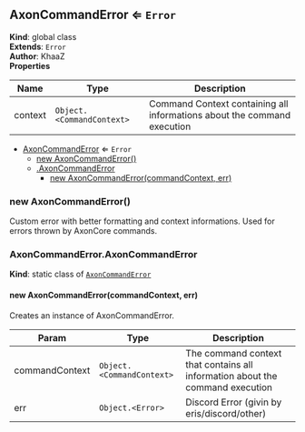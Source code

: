 <a name="AxonCommandError"></a>

## AxonCommandError ⇐ <code>Error</code>
**Kind**: global class  
**Extends**: <code>Error</code>  
**Author**: KhaaZ  
**Properties**

| Name | Type | Description |
| --- | --- | --- |
| context | <code>Object.&lt;CommandContext&gt;</code> | Command Context containing all informations about the command execution |


* [AxonCommandError](#AxonCommandError) ⇐ <code>Error</code>
    * [new AxonCommandError()](#new_AxonCommandError_new)
    * [.AxonCommandError](#AxonCommandError.AxonCommandError)
        * [new AxonCommandError(commandContext, err)](#new_AxonCommandError.AxonCommandError_new)

<a name="new_AxonCommandError_new"></a>

### new AxonCommandError()
Custom error with better formatting and context informations.
Used for errors thrown by AxonCore commands.

<a name="AxonCommandError.AxonCommandError"></a>

### AxonCommandError.AxonCommandError
**Kind**: static class of [<code>AxonCommandError</code>](#AxonCommandError)  
<a name="new_AxonCommandError.AxonCommandError_new"></a>

#### new AxonCommandError(commandContext, err)
Creates an instance of AxonCommandError.


| Param | Type | Description |
| --- | --- | --- |
| commandContext | <code>Object.&lt;CommandContext&gt;</code> | The command context that contains all information about the command execution |
| err | <code>Object.&lt;Error&gt;</code> | Discord Error (givin by eris/discord/other) |

